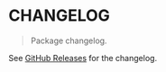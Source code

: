 # CHANGELOG

> Package changelog.

See [GitHub Releases](https://github.com/stdlib-js/utils-any-by/releases) for the changelog.